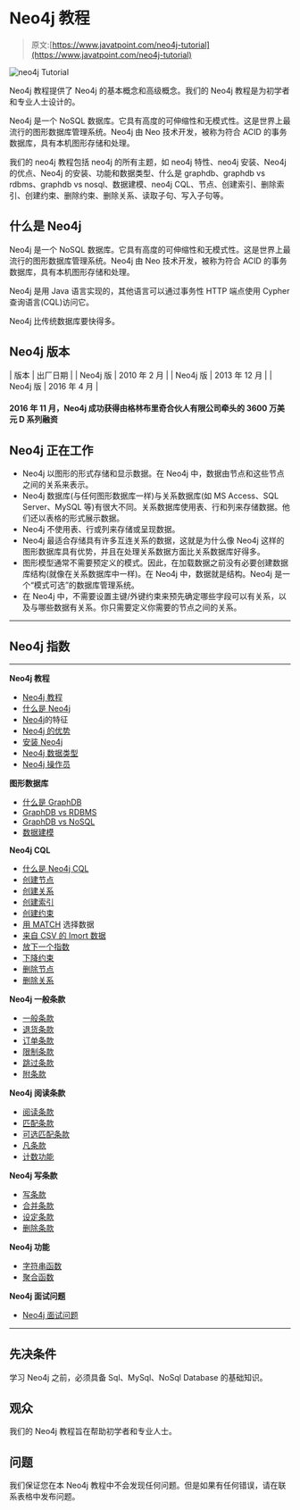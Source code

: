 # Neo4j 教程

> 原文:[https://www.javatpoint.com/neo4j-tutorial](https://www.javatpoint.com/neo4j-tutorial)

![neo4j Tutorial](../Images/1aaf75dd537425a604489ca4f90efa97.png)

Neo4j 教程提供了 Neo4j 的基本概念和高级概念。我们的 Neo4j 教程是为初学者和专业人士设计的。

Neo4j 是一个 NoSQL 数据库。它具有高度的可伸缩性和无模式性。这是世界上最流行的图形数据库管理系统。Neo4j 由 Neo 技术开发，被称为符合 ACID 的事务数据库，具有本机图形存储和处理。

我们的 neo4j 教程包括 neo4j 的所有主题，如 neo4j 特性、neo4j 安装、Neo4j 的优点、Neo4j 的安装、功能和数据类型、什么是 graphdb、graphdb vs rdbms、graphdb vs nosql、数据建模、neo4j CQL、节点、创建索引、删除索引、创建约束、删除约束、删除关系、读取子句、写入子句等。

## 什么是 Neo4j

Neo4j 是一个 NoSQL 数据库。它具有高度的可伸缩性和无模式性。这是世界上最流行的图形数据库管理系统。Neo4j 由 Neo 技术开发，被称为符合 ACID 的事务数据库，具有本机图形存储和处理。

Neo4j 是用 Java 语言实现的，其他语言可以通过事务性 HTTP 端点使用 Cypher 查询语言(CQL)访问它。

Neo4j 比传统数据库要快得多。

## Neo4j 版本

| 版本 | 出厂日期 |
| Neo4j 版 | 2010 年 2 月 |
| Neo4j 版 | 2013 年 12 月 |
| Neo4j 版 | 2016 年 4 月 |

#### 2016 年 11 月，Neo4j 成功获得由格林布里奇合伙人有限公司牵头的 3600 万美元 D 系列融资

## Neo4j 正在工作

*   Neo4j 以图形的形式存储和显示数据。在 Neo4j 中，数据由节点和这些节点之间的关系来表示。
*   Neo4j 数据库(与任何图形数据库一样)与关系数据库(如 MS Access、SQL Server、MySQL 等)有很大不同。关系数据库使用表、行和列来存储数据。他们还以表格的形式展示数据。
*   Neo4j 不使用表、行或列来存储或呈现数据。
*   Neo4j 最适合存储具有许多互连关系的数据，这就是为什么像 Neo4j 这样的图形数据库具有优势，并且在处理关系数据方面比关系数据库好得多。
*   图形模型通常不需要预定义的模式。因此，在加载数据之前没有必要创建数据库结构(就像在关系数据库中一样)。在 Neo4j 中，数据就是结构。Neo4j 是一个“模式可选”的数据库管理系统。
*   在 Neo4j 中，不需要设置主键/外键约束来预先确定哪些字段可以有关系，以及与哪些数据有关系。你只需要定义你需要的节点之间的关系。

* * *

## Neo4j 指数

* * *

**Neo4j 教程**

*   [Neo4j 教程](neo4j-tutorial)
*   [什么是 Neo4j](what-is-neo4j)
*   [Neo4j](features-of-neo4j)的特征
*   [Neo4j 的优势](advantages-of-neo4j)
*   [安装 Neo4j](install-neo4j)
*   [Neo4j 数据类型](neo4j-functions-and-data-type)
*   [Neo4j 操作员](neo4j-operators)

**图形数据库**

*   [什么是 GraphDB](what-is-graphdb)
*   [GraphDB vs RDBMS](graphdb-vs-rdbms)
*   [GraphDB vs NoSQL](graphdb-vs-nosql)
*   [数据建模](neo4j-data-modelling)

**Neo4j CQL**

*   [什么是 Neo4j CQL](what-is-neo4j-cql)
*   [创建节点](neo4j-create-nodes)
*   [创建关系](neo4j-create-relationships)
*   [创建索引](neo4j-create-index)
*   [创建约束](neo4j-create-a-constraint)
*   [用 MATCH](neo4j-select-data-with-match) 选择数据
*   [来自 CSV 的 Imort 数据](neo4j-import-data-from-csv)
*   [放下一个指数](neo4j-drop-an-index)
*   [下降约束](neo4j-drop-constraint)
*   [删除节点](neo4j-delete-a-node)
*   [删除关系](neo4j-delete-a-relationship)

**Neo4j 一般条款**

*   [一般条款](neo4j-general-clauses)
*   [退货条款](neo4j-return-clause)
*   [订单条款](neo4j-order-by-clause)
*   [限制条款](neo4j-limit-clause)
*   [跳过条款](neo4j-skip-clause)
*   [附条款](neo4j-with-clause)

**Neo4j 阅读条款**

*   [阅读条款](neo4j-read-clauses)
*   [匹配条款](neo4j-match-clause)
*   [可选匹配条款](neo4j-optional-match-clause)
*   [凡条款](neo4j-where-clause)
*   [计数功能](neo4j-count-function)

**Neo4j 写条款**

*   [写条款](neo4j-write-clauses)
*   [合并条款](neo4j-merge-clause)
*   [设定条款](neo4j-set-clause)
*   [删除条款](neo4j-delete-clause)

**Neo4j 功能**

*   [字符串函数](neo4j-string-functions)
*   [聚合函数](neo4j-aggregate-functions)

**Neo4j 面试问题**

*   [Neo4j 面试问题](neo4j-interview-questions)

* * *

## 先决条件

学习 Neo4j 之前，必须具备 Sql、MySql、NoSql Database 的基础知识。

## 观众

我们的 Neo4j 教程旨在帮助初学者和专业人士。

## 问题

我们保证您在本 Neo4j 教程中不会发现任何问题。但是如果有任何错误，请在联系表格中发布问题。